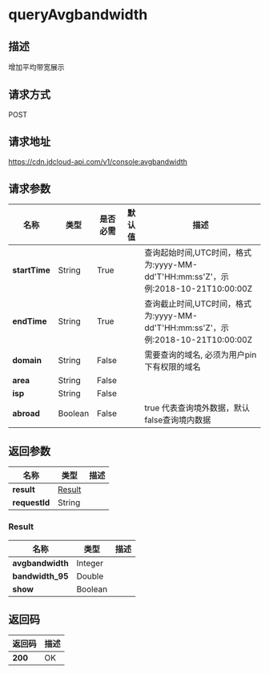 # queryAvgbandwidth


## 描述
增加平均带宽展示

## 请求方式
POST

## 请求地址
https://cdn.jdcloud-api.com/v1/console:avgbandwidth


## 请求参数
|名称|类型|是否必需|默认值|描述|
|---|---|---|---|---|
|**startTime**|String|True| |查询起始时间,UTC时间，格式为:yyyy-MM-dd'T'HH:mm:ss'Z'，示例:2018-10-21T10:00:00Z|
|**endTime**|String|True| |查询截止时间,UTC时间，格式为:yyyy-MM-dd'T'HH:mm:ss'Z'，示例:2018-10-21T10:00:00Z|
|**domain**|String|False| |需要查询的域名, 必须为用户pin下有权限的域名|
|**area**|String|False| | |
|**isp**|String|False| | |
|**abroad**|Boolean|False| |true 代表查询境外数据，默认false查询境内数据|


## 返回参数
|名称|类型|描述|
|---|---|---|
|**result**|[Result](#result)| |
|**requestId**|String| |

### <div id="Result">Result</div>
|名称|类型|描述|
|---|---|---|
|**avgbandwidth**|Integer| |
|**bandwidth_95**|Double| |
|**show**|Boolean| |

## 返回码
|返回码|描述|
|---|---|
|**200**|OK|
